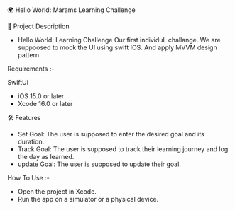  🌍 Hello World: Marams Learning Challenge


 📝 Project Description
 - Hello World: Learning Challenge Our first individuL challange. We are suppoosed to mock the UI using swift IOS. And apply MVVM design pattern.


Requirements :-

SwiftUi
- iOS 15.0 or later
- Xcode 16.0 or later


🛠 Features
-  Set Goal: The user is supposed to enter the desired goal and its duration.
-  Track Goal: The user is supposed to track their learning journey and log the day as learned.
-  update Goal: The user is supposed to update their goal.


How To Use :-

- Open the project in Xcode.
- Run the app on a simulator or a physical device.
